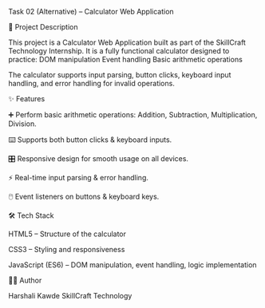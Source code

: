 Task 02 (Alternative) – Calculator Web Application

📖 Project Description

This project is a Calculator Web Application built as part of the SkillCraft Technology Internship.
It is a fully functional calculator designed to practice:
DOM manipulation
Event handling
Basic arithmetic operations

The calculator supports input parsing, button clicks, keyboard input handling, and error handling for invalid operations.


✨ Features

➕ Perform basic arithmetic operations: Addition, Subtraction, Multiplication, Division.

⌨️ Supports both button clicks & keyboard inputs.

🎛️ Responsive design for smooth usage on all devices.

⚡ Real-time input parsing & error handling.

🖱️ Event listeners on buttons & keyboard keys.


🛠️ Tech Stack

HTML5 – Structure of the calculator

CSS3 – Styling and responsiveness

JavaScript (ES6) – DOM manipulation, event handling, logic implementation

👩‍💻 Author

Harshali Kawde
SkillCraft Technology 
